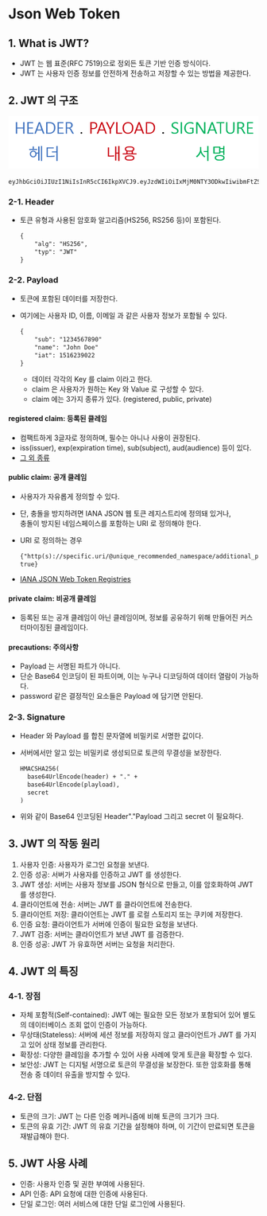 # Json Web Token

## 1. What is JWT?
- JWT 는 웹 표준(RFC 7519)으로 정외든 토큰 기반 인증 방식이다.
- JWT 는 사용자 인증 정보를 안전하게 전송하고 저장할 수 있는 방법을 제공한다.

## 2. JWT 의 구조
![img.png](../.img/wimg_5.png)  

    eyJhbGciOiJIUzI1NiIsInR5cCI6IkpXVCJ9.eyJzdWIiOiIxMjM0NTY3ODkwIiwibmFtZSI6IkpvaG4gRG9lIiwiaWF0IjoxNTE2MjM5MDIyfQ.SflKxwRJSMeKKF2QT4fwpMeJf36POk6yJV_adQssw5c

### 2-1. Header
- 토큰 유형과 사용된 암호화 알고리즘(HS256, RS256 등)이 포함된다.

      {
          "alg": "HS256",
          "typ": "JWT"
      }

### 2-2. Payload
- 토큰에 포함된 데이터를 저장한다. 
- 여기에는 사용자 ID, 이름, 이메일 과 같은 사용자 정보가 포함될 수 있다.

      {
          "sub": "1234567890"
          "name": "John Doe"
          "iat": 1516239022
      }
    - 데이터 각각의 Key 를 claim 이라고 한다.
    - claim 은 사용자가 원하는 Key 와 Value 로 구성할 수 있다.
    - claim 에는 3가지 종류가 있다. (registered, public, private)

#### registered claim: 등록된 클레임
- 컴팩트하게 3글자로 정의하며, 필수는 아니나 사용이 권장된다.
- iss(issuer), exp(expiration time), sub(subject), aud(audience) 등이 있다.
- [그 외 종류](https://datatracker.ietf.org/doc/html/rfc7519#section-4.1)

#### public claim: 공개 클레임
- 사용자가 자유롭게 정의할 수 있다.
- 단, 충돌을 방지하려면 IANA JSON 웹 토큰 레지스트리에 정의돼 있거나,  
  충돌이 방지된 네임스페이스를 포함하는 URI 로 정의해야 한다.
- URI 로 정의하는 경우
  
      {"http(s)://specific.uri/@unique_recommended_namespace/additional_path": true}
- [IANA JSON Web Token Registries](https://www.iana.org/assignments/jwt/jwt.xhtml)

#### private claim: 비공개 클레임
- 등록된 또는 공개 클레임이 아닌 클레임이며, 정보를 공유하기 위해 만들어진 커스터마이징된 클레임이다.

#### precautions: 주의사항
- Payload 는 서명된 파트가 아니다.
- 단순 Base64 인코딩이 된 파트이며, 이는 누구나 디코딩하여 데이터 열람이 가능하다.
- password 같은 결정적인 요소들은 Payload 에 담기면 안된다.

### 2-3. Signature
- Header 와 Payload 를 합친 문자열에 비밀키로 서명한 값이다. 
- 서버에서만 알고 있는 비밀키로 생성되므로 토큰의 무결성을 보장한다.

      HMACSHA256(
        base64UrlEncode(header) + "." +
        base64UrlEncode(playload),
        secret
      )
- 위와 같이 Base64 인코딩된 Header"."Payload 그리고 secret 이 필요하다.

## 3. JWT 의 작동 원리 
1. 사용자 인증: 사용자가 로그인 요청을 보낸다.
2. 인증 성공: 서버가 사용자를 인증하고 JWT 를 생성한다.
3. JWT 생성: 서버는 사용자 정보를 JSON 형식으로 만들고, 이를 암호화하여 JWT 를 생성한다.
4. 클라이언트에 전송: 서버는 JWT 를 클라이언트에 전송한다.
5. 클라이언트 저장: 클라이언트는 JWT 를 로컬 스토리지 또는 쿠키에 저장한다.
6. 인증 요청: 클라이언트가 서버에 인증이 필요한 요청을 보낸다.
7. JWT 검증: 서버는 클라이언트가 보낸 JWT 를 검증한다.
8. 인증 성공: JWT 가 유효하면 서버는 요청을 처리한다.

## 4. JWT 의 특징
### 4-1. 장점
- 자체 포함적(Self-contained): JWT 에는 필요한 모든 정보가 포함되어 있어 별도의 데이터베이스 조회 없이 인증이 가능하다. 
- 무상태(Stateless): 서버에 세션 정보를 저장하지 않고 클라이언트가 JWT 를 가지고 있어 상태 정보를 관리한다.
- 확장성: 다양한 클레임을 추가할 수 있어 사용 사례에 맞게 토큰을 확장할 수 있다.
- 보안성: JWT 는 디지털 서명으로 토큰의 무결성을 보장한다. 또한 암호화를 통해 전송 중 데이터 유출을 방지할 수 있다.

### 4-2. 단점 
- 토큰의 크기: JWT 는 다른 인증 메커니즘에 비해 토큰의 크기가 크다.
- 토큰의 유효 기간: JWT 의 유효 기간을 설정해야 하며, 이 기간이 만료되면 토큰을 재발급해야 한다.


## 5.  JWT 사용 사례
- 인증: 사용자 인증 및 권한 부여에 사용된다.
- API 인증: API 요청에 대한 인증에 사용된다.
- 단일 로그인: 여러 서비스에 대한 단일 로그인에 사용된다.